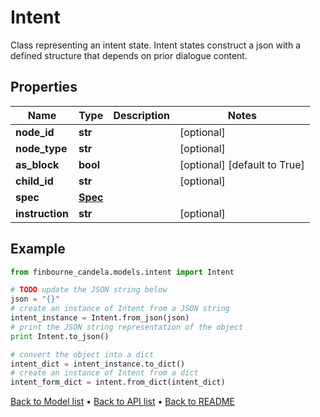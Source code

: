 # Intent

Class representing an intent state. Intent states construct a json with a defined structure that depends on prior dialogue content.

## Properties
Name | Type | Description | Notes
------------ | ------------- | ------------- | -------------
**node_id** | **str** |  | [optional] 
**node_type** | **str** |  | [optional] 
**as_block** | **bool** |  | [optional] [default to True]
**child_id** | **str** |  | [optional] 
**spec** | [**Spec**](Spec.md) |  | 
**instruction** | **str** |  | [optional] 

## Example

```python
from finbourne_candela.models.intent import Intent

# TODO update the JSON string below
json = "{}"
# create an instance of Intent from a JSON string
intent_instance = Intent.from_json(json)
# print the JSON string representation of the object
print Intent.to_json()

# convert the object into a dict
intent_dict = intent_instance.to_dict()
# create an instance of Intent from a dict
intent_form_dict = intent.from_dict(intent_dict)
```
[Back to Model list](../README.md#documentation-for-models) &#8226; [Back to API list](../README.md#documentation-for-api-endpoints) &#8226; [Back to README](../README.md)


